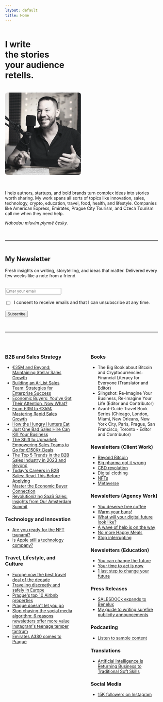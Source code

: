 ```yaml
---
layout: default
title: Home
---
```


<div style="display: flex; align-items: flex-start; gap: 40px; margin-bottom: 3rem; flex-wrap: wrap;">
  <div style="flex: 1; min-width: 300px;">
    <h1 style="margin-bottom: 0;">I write<br/>the stories<br/>your audience<br/>retells.</h1>
  </div>
  <div style="flex: 0 0 250px;">
    <img src="/assets/css/images/Westley-Overcash.jpg" alt="Westley Overcash" style="max-width: 250px; width: 100%; border-radius: 8px;">
  </div>
</div>

I help authors, startups, and bold brands turn complex ideas into stories worth sharing. My work spans all sorts of topics like innovation, sales, technology, crypto, education, travel, food, health, and lifestyle. Companies like American Express, Emirates, Prague City Tourism, and Czech Tourism call me when they need help.

*Náhodou mluvím plynně česky.*

<hr style="border: none; border-top: 1px solid #e0e0e0; margin: 3rem 0;">

## My Newsletter

Fresh insights on writing, storytelling, and ideas that matter. Delivered every few weeks like a note from a friend.

<form action="https://buttondown.email/api/emails/embed-subscribe/YOURUSERNAME" method="post" target="popupwindow" style="margin: 2rem 0;">
  <input type="email" name="email" placeholder="Enter your email" required style="display: block; margin-bottom: 1rem;">
  
  <label style="display: block; margin-bottom: 1rem; font-size: 0.9rem; line-height: 1.5;">
    <input type="checkbox" name="gdpr" required style="width: auto; margin-right: 8px; vertical-align: middle;">
    I consent to receive emails and that I can unsubscribe at any time.
  </label>
  
  <input type="submit" value="Subscribe">
</form>

<hr style="border: none; border-top: 1px solid #e0e0e0; margin: 3rem 0;">

<div style="display: grid; grid-template-columns: 1fr 1fr; gap: 60px; margin-top: 3rem;">

<div>

<h3>B2B and Sales Strategy</h3>
<ul>
<li><a href="https://drive.google.com/file/d/18PKTIIWaPK8QsfZXt_Gr_AQt0TJ7VPsF/view?usp=sharing" target="_blank">€35M and Beyond: Maintaining Stellar Sales Growth</a></li>
<li><a href="https://drive.google.com/file/d/14r6u8EB_2qqgD1HyT8nqIZiCVhgx6vEX/view?usp=sharing" target="_blank">Building an A-List Sales Team: Strategies for Enterprise Success</a></li>
<li><a href="https://drive.google.com/file/d/1lpJ2y_TgkNoolDvnm47qLMZA_flFx3EM/view?usp=sharing" target="_blank">Economic Buyers: You've Got Their Attention, Now What?</a></li>
<li><a href="https://drive.google.com/file/d/1DOCko4feLFB17CHDxu3IcP4E9dEdRZHE/view?usp=sharing" target="_blank">From €3M to €35M: Mastering Rapid Sales Growth</a></li>
<li><a href="https://drive.google.com/file/d/1cUZmnPtmwgphKcDACKZzqotSgC8y35D9/view?usp=sharing" target="_blank">How the Hungry Hunters Eat</a></li>
<li><a href="https://drive.google.com/file/d/1eLixvwIzUBjaYgdnU8cseGhYMzCMlUmR/view?usp=sharing" target="_blank">Just One Bad Sales Hire Can Kill Your Business</a></li>
<li><a href="https://drive.google.com/file/d/1TouePOPGIjoUEq6FsZ_WIxx6ZWgg7mln/view?usp=sharing" target="_blank">The Shift to Upmarket: Empowering Sales Teams to Go for €150K+ Deals</a></li>
<li><a href="https://drive.google.com/file/d/1-oP4FYCu-4DVW5cHC6ws-GEOIWA1OSq6/view?usp=sharing" target="_blank">The Top 5 Trends in the B2B Sales Industry in 2023 and Beyond</a></li>
<li><a href="https://drive.google.com/file/d/1zZZXW73rerKa0-Jw-cz16OCTpvJytEBr/view?usp=sharing" target="_blank">Today's Careers in B2B Sales: Read This Before Applying</a></li>
<li><a href="https://drive.google.com/file/d/1CA6V5cchKsU1e5t3Tp41_TBXV3OVhGFc/view?usp=sharing" target="_blank">Master the Economic Buyer Connection</a></li>
<li><a href="https://drive.google.com/file/d/1laQYFQDjz_pS0tAZJcPnox3fwt-MvU_Z/view?usp=sharing" target="_blank">Revolutionizing SaaS Sales: Insights from Our Amsterdam Summit</a></li>
</ul>

<h3>Technology and Innovation</h3>
<ul>
<li><a href="https://www.wessence.com/blog/are-you-ready-for-the-nft-tsunami" target="_blank">Are you ready for the NFT tsunami?</a></li>
<li><a href="/blog/is-apple-still-a-technology-company">Is Apple still a technology company?</a></li>
</ul>

<h3>Travel, Lifestyle, and Culture</h3>
<ul>
<li><a href="/blog/europe-now-the-best-travel-deal-of-the-decade">Europe now the best travel deal of the decade</a></li>
<li><a href="/blog/traveling-discreetly-and-safely-in-europe">Traveling discreetly and safely in Europe</a></li>
<li><a href="/blog/prague-top-10-airbnb-properties">Prague's top 10 Airbnb properties</a></li>
<li><a href="/blog/prague-doesnt-let-you-go">Prague doesn't let you go</a></li>
<li><a href="/blog/stop-chasing-the-social-media-algorithm-6-reasons-newsletters-offer-more-value" target="_blank">Stop chasing the social media algorithm: 6 reasons newsletters offer more value</a></li>
<li><a href="/blog/instagrams-teenage-temper-tantrum" target="_blank">Instagram's teenage temper tantrum</a></li>
<li><a href="/blog/emirates-a380-comes-to-prague">Emirates A380 comes to Prague</a></li>
</ul>

</div>

<div>

<h3>Books</h3>
<ul>
<li>The Big Book about Bitcoin and Cryptocurrencies: Financial Literacy for Everyone (Translator and Editor)</li>
<li>Slingshot: Re-Imagine Your Business, Re-Imagine Your Life (Editor and Contributor)</li>
<li>Avant-Guide Travel Book Series (Chicago, London, Miami, New Orleans, New York City, Paris, Prague, San Francisco, Toronto - Editor and Contributor)</li>
</ul>

<h3>Newsletters (Client Work)</h3>
<ul>
<li><a href="https://drive.google.com/file/d/1Knab998R3lIDvNAc3EwjzWxJ8x1zMPfJ/view?usp=sharing" target="_blank">Beyond Bitcoin</a></li>
<li><a href="https://drive.google.com/file/d/1fMCkyMvANiQYEPY46Y4zUWrzqTY155DP/view?usp=share_link" target="_blank">Big pharma got it wrong</a></li>
<li><a href="https://drive.google.com/file/d/11dXc_P-5ZOtWM_vAHGKIHrGrzrzNWD4X/view?usp=sharing" target="_blank">CBD revolution</a></li>
<li><a href="https://drive.google.com/file/d/1Hh7sTxj0vnuEiuok0yicct7udoe7Jftd/view?usp=sharing" target="_blank">Digital clothing</a></li>
<li><a href="https://drive.google.com/file/d/1rbUdT-EQDULtcyRcFkBGLGAve2SPYVqX/view?usp=sharing" target="_blank">NFTs</a></li>
<li><a href="https://drive.google.com/file/d/1fEmhH7zb3KYRlRdOWsSjuhgEXuqLt8qD/view?usp=sharing" target="_blank">Metaverse</a></li>
</ul>

<h3>Newsletters (Agency Work)</h3>
<ul>
<li><a href="https://drive.google.com/file/d/1FL2HwegikLnZO0k_Oz54EbhvkWhPxpdu/view?usp=sharing" target="_blank">You deserve free coffee</a></li>
<li><a href="https://drive.google.com/file/d/1bYMDZ-aB5-SCzfxLxvjci2YHrsejipmY/view?usp=sharing" target="_blank">Warm your buns!</a></li>
<li><a href="https://drive.google.com/file/d/10kPrselyGvk9-4eSWx1EPk4z67gs_O40/view?usp=sharing" target="_blank">What will your digital future look like?</a></li>
<li><a href="https://drive.google.com/file/d/1IzrsfVLYjNhr3PzxOVxC2Vqp0qAOvprs/view?usp=sharing" target="_blank">A wave of help is on the way</a></li>
<li><a href="https://drive.google.com/file/d/1ALvVlaKHFnMSGHF-L7BAi654ye60iO6t/view?usp=sharing" target="_blank">No more Happy Meals</a></li>
<li><a href="https://drive.google.com/file/d/1yPQqDH-upSxqr6QobgBy4rbpHV5kG55D/view?usp=sharing" target="_blank">Stop interrupting</a></li>
</ul>

<h3>Newsletters (Education)</h3>
<ul>
<li><a href="https://drive.google.com/file/d/1eZf_gnved8CkKzwERby5Q3H5QlkhMX0y/view?usp=sharing" target="_blank">You can change the future</a></li>
<li><a href="https://drive.google.com/file/d/1BzA3QGhSyhvTFxO-wANtyjOhrgRpBup7/view?usp=sharing" target="_blank">Your time to act is now</a></li>
<li><a href="https://drive.google.com/file/d/13iG2_sGVY4LMsXpeynslS-Ko1wJ3ZyzM/view?usp=sharing" target="_blank">1 last step to change your future</a></li>
</ul>

<h3>Press Releases</h3>
<ul>
<li><a href="https://drive.google.com/file/d/1pwISRCPCL2GyfnK7VjUuL4kjfGkIpmjQ/view?usp=sharing" target="_blank">SALESDOCk expands to Benelux</a></li>
<li><a href="/s/Guide-to-writing-surefire-publicity-announcements.pdf" target="_blank">My guide to writing surefire publicity announcements</a></li>
</ul>

<h3>Podcasting</h3>
<ul>
<li><a href="https://drive.google.com/file/d/1l877T9pqRdJqUUhVgxbMXZMBkcsb10Be/view?usp=share_link" target="_blank">Listen to sample content</a></li>
</ul>

<h3>Translations</h3>
<ul>
<li><a href="https://drive.google.com/file/d/1L2Cf2OKvOyv5vbA1prcvax72u73qwSNs/view?usp=share_link" target="_blank">Artificial Intelligence Is Returning Business to Traditional Soft Skills</a></li>
</ul>

<h3>Social Media</h3>
<ul>
<li><a href="http://instagram.com/wessencecom/">15K followers on Instagram</a></li>
</ul>

</div>

</div>
